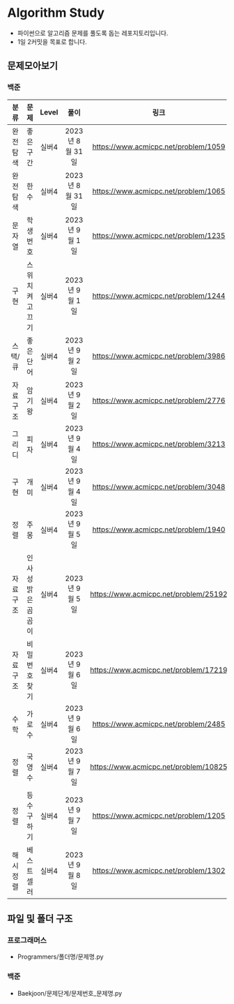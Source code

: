 # Algorithm Study
- 파이썬으로 알고리즘 문제를 풀도록 돕는 레포지토리입니다.
- 1일 2커밋을 목표로 합니다.

## 문제모아보기
### 백준
|분류    |문제              |Level|풀이            |링크                               |난이도    |
|:------:|:----------------:|:---:|:-------------:|:----------------------------------:|:--------:|
|완전탐색|좋은구간          |실버4|2023년 8월 31일|https://www.acmicpc.net/problem/1059|★★★    |
|완전탐색|한수              |실버4|2023년 8월 31일|https://www.acmicpc.net/problem/1065|★★★    |
|문자열  |학생번호          |실버4|2023년 9월 1일 |https://www.acmicpc.net/problem/1235|★★★    |
|구현    |스위치 켜고 끄기  |실버4|2023년 9월 1일 |https://www.acmicpc.net/problem/1244|★★★★★|
|스택/큐 |좋은 단어         |실버4|2023년 9월 2일 |https://www.acmicpc.net/problem/3986|★★      |
|자료구조|암기왕            |실버4|2023년 9월 2일 |https://www.acmicpc.net/problem/2776|★        |
|그리디  |피자              |실버4|2023년 9월 4일 |https://www.acmicpc.net/problem/3213|★★★★★|
|구현    |개미              |실버4|2023년 9월 4일 |https://www.acmicpc.net/problem/3048|★★★★  |
|정렬    |주몽              |실버4|2023년 9월 5일 |https://www.acmicpc.net/problem/1940|★★      |
|자료구조|인사성 밝은 곰곰이|실버4|2023년 9월 5일 |https://www.acmicpc.net/problem/25192|★★      |
|자료구조|비밀번호 찾기     |실버4|2023년 9월 6일 |https://www.acmicpc.net/problem/17219|★        |
|수학    |가로수            |실버4|2023년 9월 6일 |https://www.acmicpc.net/problem/2485 |★★      |
|정렬    |국영수            |실버4|2023년 9월 7일 |https://www.acmicpc.net/problem/10825|★★      |
|정렬    |등수구하기        |실버4|2023년 9월 7일 |https://www.acmicpc.net/problem/1205 |★★★     |
|해시정렬|베스트셀러        |실버4|2023년 9월 8일 |https://www.acmicpc.net/problem/1302 |★         |

## 파일 및 폴더 구조
### 프로그래머스
- Programmers/폴더명/문제명.py

### 백준
- Baekjoon/문제단계/문제번호_문제명.py

